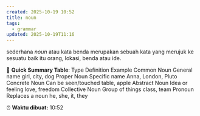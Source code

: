 ```yaml
---
created: 2025-10-19 10:52
title: noun
tags:
  - grammar
updated: 2025-10-19T11:16
---
```

sederhana *noun* atau kata benda merupakan sebuah kata yang merujuk ke sesuatu baik itu orang, lokasi, benda atau ide.

🧠 **Quick Summary Table**:
Type	                 Definition	                   Example
Common Noun	 General name	            girl, city, dog
Proper Noun	     Specific name	            Anna, London, Pluto
Concrete Noun	 Can be seen/touched	table, apple
Abstract Noun	 Idea or feeling	            love, freedom
Collective Noun	 Group of things	            class, team
Pronoun	             Replaces a noun	        he, she, it, they



⏰ **Waktu dibuat:** 10:52